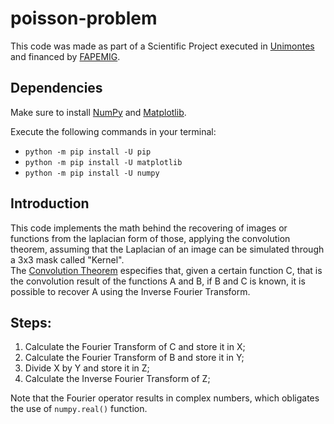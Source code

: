 # poisson-problem

This code was made as part of a Scientific Project executed in [Unimontes](https://unimontes.br/) and financed by [FAPEMIG](http://www.fapemig.br/).  

## Dependencies

Make sure to install [NumPy](https://numpy.org/install/) and [Matplotlib](https://matplotlib.org/stable/users/installing/index.html).  

Execute the following commands in your terminal:  
- `python -m pip install -U pip`
- `python -m pip install -U matplotlib`
- `python -m pip install -U numpy`

## Introduction

This code implements the math behind the recovering of images or functions from the laplacian form of those, applying the convolution theorem, assuming that the Laplacian of an image can be simulated through a 3x3 mask called "Kernel".  
The [Convolution Theorem](https://en.wikipedia.org/wiki/Convolution_theorem) especifies that, given a certain function C, that is the convolution result of the functions A and B, if B and C is known, it is possible to recover A using the Inverse Fourier Transform.  

## Steps:

1. Calculate the Fourier Transform of C and store it in X;
2. Calculate the Fourier Transform of B and store it in Y;
3. Divide X by Y and store it in Z;
4. Calculate the Inverse Fourier Transform of Z;

Note that the Fourier operator results in complex numbers, which obligates the use of `numpy.real()` function.  
